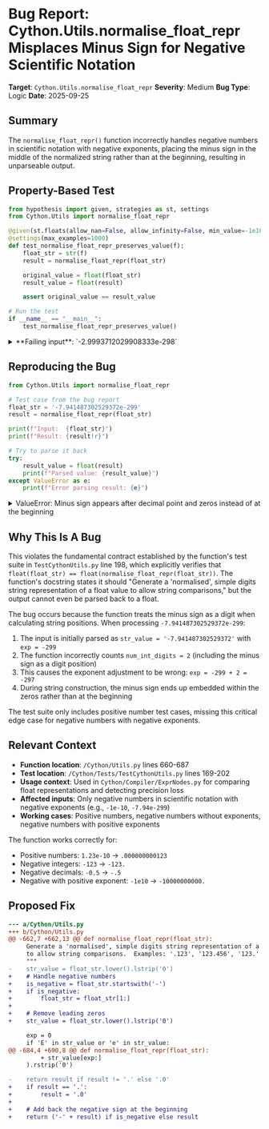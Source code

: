 # Bug Report: Cython.Utils.normalise_float_repr Misplaces Minus Sign for Negative Scientific Notation

**Target**: `Cython.Utils.normalise_float_repr`
**Severity**: Medium
**Bug Type**: Logic
**Date**: 2025-09-25

## Summary

The `normalise_float_repr()` function incorrectly handles negative numbers in scientific notation with negative exponents, placing the minus sign in the middle of the normalized string rather than at the beginning, resulting in unparseable output.

## Property-Based Test

```python
from hypothesis import given, strategies as st, settings
from Cython.Utils import normalise_float_repr

@given(st.floats(allow_nan=False, allow_infinity=False, min_value=-1e100, max_value=1e100))
@settings(max_examples=1000)
def test_normalise_float_repr_preserves_value(f):
    float_str = str(f)
    result = normalise_float_repr(float_str)

    original_value = float(float_str)
    result_value = float(result)

    assert original_value == result_value

# Run the test
if __name__ == "__main__":
    test_normalise_float_repr_preserves_value()
```

<details>

<summary>
**Failing input**: `-2.9993712029908333e-298`
</summary>
```
Traceback (most recent call last):
  File "/home/npc/pbt/agentic-pbt/worker_/49/hypo.py", line 17, in <module>
    test_normalise_float_repr_preserves_value()
    ~~~~~~~~~~~~~~~~~~~~~~~~~~~~~~~~~~~~~~~~~^^
  File "/home/npc/pbt/agentic-pbt/worker_/49/hypo.py", line 5, in test_normalise_float_repr_preserves_value
    @settings(max_examples=1000)
                   ^^^
  File "/home/npc/miniconda/lib/python3.13/site-packages/hypothesis/core.py", line 2124, in wrapped_test
    raise the_error_hypothesis_found
  File "/home/npc/pbt/agentic-pbt/worker_/49/hypo.py", line 11, in test_normalise_float_repr_preserves_value
    result_value = float(result)
ValueError: could not convert string to float: '.00000000000000000000000000000000000000000000000000000000000000000000000000000000000000000000000000000000000000000000000000000000000000000000000000000000000000000000000000000000000000000000000000000000000000000000000000000000000000000000000000000000000000000000000000000000000000000000000000000000-29993712029908333'
Falsifying example: test_normalise_float_repr_preserves_value(
    f=-2.9993712029908333e-298,
)
```
</details>

## Reproducing the Bug

```python
from Cython.Utils import normalise_float_repr

# Test case from the bug report
float_str = '-7.941487302529372e-299'
result = normalise_float_repr(float_str)

print(f"Input:  {float_str}")
print(f"Result: {result!r}")

# Try to parse it back
try:
    result_value = float(result)
    print(f"Parsed value: {result_value}")
except ValueError as e:
    print(f"Error parsing result: {e}")
```

<details>

<summary>
ValueError: Minus sign appears after decimal point and zeros instead of at the beginning
</summary>
```
Input:  -7.941487302529372e-299
Result: '.000000000000000000000000000000000000000000000000000000000000000000000000000000000000000000000000000000000000000000000000000000000000000000000000000000000000000000000000000000000000000000000000000000000000000000000000000000000000000000000000000000000000000000000000000000000000000000000000000000000-7941487302529372'
Error parsing result: could not convert string to float: '.000000000000000000000000000000000000000000000000000000000000000000000000000000000000000000000000000000000000000000000000000000000000000000000000000000000000000000000000000000000000000000000000000000000000000000000000000000000000000000000000000000000000000000000000000000000000000000000000000000000-7941487302529372'
```
</details>

## Why This Is A Bug

This violates the fundamental contract established by the function's test suite in `TestCythonUtils.py` line 198, which explicitly verifies that `float(float_str) == float(normalise_float_repr(float_str))`. The function's docstring states it should "Generate a 'normalised', simple digits string representation of a float value to allow string comparisons," but the output cannot even be parsed back to a float.

The bug occurs because the function treats the minus sign as a digit when calculating string positions. When processing `-7.941487302529372e-299`:
1. The input is initially parsed as `str_value = '-7.941487302529372'` with `exp = -299`
2. The function incorrectly counts `num_int_digits = 2` (including the minus sign as a digit position)
3. This causes the exponent adjustment to be wrong: `exp = -299 + 2 = -297`
4. During string construction, the minus sign ends up embedded within the zeros rather than at the beginning

The test suite only includes positive number test cases, missing this critical edge case for negative numbers with negative exponents.

## Relevant Context

- **Function location**: `/Cython/Utils.py` lines 660-687
- **Test location**: `/Cython/Tests/TestCythonUtils.py` lines 169-202
- **Usage context**: Used in `Cython/Compiler/ExprNodes.py` for comparing float representations and detecting precision loss
- **Affected inputs**: Only negative numbers in scientific notation with negative exponents (e.g., `-1e-10`, `-7.94e-299`)
- **Working cases**: Positive numbers, negative numbers without exponents, negative numbers with positive exponents

The function works correctly for:
- Positive numbers: `1.23e-10` → `.000000000123`
- Negative integers: `-123` → `-123.`
- Negative decimals: `-0.5` → `-.5`
- Negative with positive exponent: `-1e10` → `-10000000000.`

## Proposed Fix

```diff
--- a/Cython/Utils.py
+++ b/Cython/Utils.py
@@ -662,7 +662,13 @@ def normalise_float_repr(float_str):
     Generate a 'normalised', simple digits string representation of a float value
     to allow string comparisons.  Examples: '.123', '123.456', '123.'
     """
-    str_value = float_str.lower().lstrip('0')
+    # Handle negative numbers
+    is_negative = float_str.startswith('-')
+    if is_negative:
+        float_str = float_str[1:]
+
+    # Remove leading zeros
+    str_value = float_str.lower().lstrip('0')

     exp = 0
     if 'E' in str_value or 'e' in str_value:
@@ -684,4 +690,8 @@ def normalise_float_repr(float_str):
         + str_value[exp:]
     ).rstrip('0')

-    return result if result != '.' else '.0'
+    if result == '.':
+        result = '.0'
+
+    # Add back the negative sign at the beginning
+    return ('-' + result) if is_negative else result
```